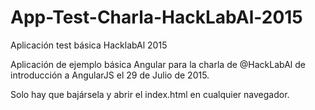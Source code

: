 # App-Test-Charla-HackLabAl-2015
Aplicación test básica HacklabAl 2015

Aplicación de ejemplo básica Angular para la charla de @HackLabAl de introducción a AngularJS el 29 de Julio de 2015.

Solo hay que bajársela y abrir el index.html en cualquier navegador.
